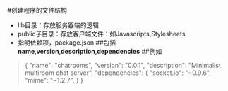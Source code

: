 #创建程序的文件结构

- lib目录：存放服务器端的逻辑
- public子目录：存放客户端文件：如Javascripts,Stylesheets
- 指明依赖项，package.json
##包括
**name**,**version**,**description**,**dependencies**
##例如 
> {
>   "name": "chatrooms",
>   "version": "0.0.1",
>   "description": "Minimalist multiroom chat server",
>   "dependencies": {
>     "socket.io": "~0.9.6",
>     "mime": "~1.2.7",
>   }
> }

